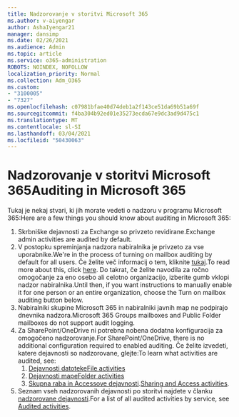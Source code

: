 ```yaml
---
title: Nadzorovanje v storitvi Microsoft 365
ms.author: v-aiyengar
author: AshaIyengar21
manager: dansimp
ms.date: 02/26/2021
ms.audience: Admin
ms.topic: article
ms.service: o365-administration
ROBOTS: NOINDEX, NOFOLLOW
localization_priority: Normal
ms.collection: Adm_O365
ms.custom:
- "3100005"
- "7327"
ms.openlocfilehash: c07981bfae40d74deb1a2f143ce51da69b51a69f
ms.sourcegitcommit: f4ba304b92ed01e35273ecda67e9dc3ad9d475c1
ms.translationtype: MT
ms.contentlocale: sl-SI
ms.lasthandoff: 03/04/2021
ms.locfileid: "50430063"
---
```

# <a name="auditing-in-microsoft-365"></a><span data-ttu-id="708ef-102">Nadzorovanje v storitvi Microsoft 365</span><span class="sxs-lookup"><span data-stu-id="708ef-102">Auditing in Microsoft 365</span></span>

<span data-ttu-id="708ef-103">Tukaj je nekaj stvari, ki jih morate vedeti o nadzoru v programu Microsoft 365:</span><span class="sxs-lookup"><span data-stu-id="708ef-103">Here are a few things you should know about auditing in Microsoft 365:</span></span>

1. <span data-ttu-id="708ef-104">Skrbniške dejavnosti za Exchange so privzeto revidirane.</span><span class="sxs-lookup"><span data-stu-id="708ef-104">Exchange admin activities are audited by default.</span></span>
1. <span data-ttu-id="708ef-105">V postopku spreminjanja nadzora nabiralnika je privzeto za vse uporabnike.</span><span class="sxs-lookup"><span data-stu-id="708ef-105">We're in the process of turning on mailbox auditing by default for all users.</span></span> <span data-ttu-id="708ef-106">Če želite več informacij o tem, kliknite [tukaj](https://techcommunity.microsoft.com/t5/Security-Privacy-and-Compliance/Exchange-Mailbox-Auditing-will-be-enabled-by-default/ba-p/215171).</span><span class="sxs-lookup"><span data-stu-id="708ef-106">To read more about this, click [here](https://techcommunity.microsoft.com/t5/Security-Privacy-and-Compliance/Exchange-Mailbox-Auditing-will-be-enabled-by-default/ba-p/215171).</span></span> <span data-ttu-id="708ef-107">Do takrat, če želite navodila za ročno omogočanje za eno osebo ali celotno organizacijo, izberite gumb vklopi nadzor nabiralnika.</span><span class="sxs-lookup"><span data-stu-id="708ef-107">Until then, if you want instructions to manually enable it for one person or an entire organization, choose the Turn on mailbox auditing button below.</span></span>
1. <span data-ttu-id="708ef-108">Nabiralniki skupine Microsoft 365 in nabiralniki javnih map ne podpirajo dnevnika nadzora.</span><span class="sxs-lookup"><span data-stu-id="708ef-108">Microsoft 365 Groups mailboxes and Public Folder mailboxes do not support audit logging.</span></span>
1. <span data-ttu-id="708ef-109">Za SharePoint/OneDrive ni potrebna nobena dodatna konfiguracija za omogočeno nadzorovanje.</span><span class="sxs-lookup"><span data-stu-id="708ef-109">For SharePoint/OneDrive, there is no additional configuration required to enabled auditing.</span></span> <span data-ttu-id="708ef-110">Če želite izvedeti, katere dejavnosti so nadzorovane, glejte:</span><span class="sxs-lookup"><span data-stu-id="708ef-110">To learn what activities are audited, see:</span></span>
    1. [<span data-ttu-id="708ef-111">Dejavnosti datoteke</span><span class="sxs-lookup"><span data-stu-id="708ef-111">File activities</span></span>](https://docs.microsoft.com/office365/securitycompliance/search-the-audit-log-in-security-and-compliance#file-and-page-activities)
    1. [<span data-ttu-id="708ef-112">Dejavnosti mape</span><span class="sxs-lookup"><span data-stu-id="708ef-112">Folder activities</span></span>](https://docs.microsoft.com/office365/securitycompliance/search-the-audit-log-in-security-and-compliance#folder-activities)
    1. <span data-ttu-id="708ef-113">[Skupna raba in Accessove dejavnosti](https://docs.microsoft.com/office365/securitycompliance/search-the-audit-log-in-security-and-compliance#sharing-and-access-request-activities).</span><span class="sxs-lookup"><span data-stu-id="708ef-113">[Sharing and Access activities](https://docs.microsoft.com/office365/securitycompliance/search-the-audit-log-in-security-and-compliance#sharing-and-access-request-activities).</span></span>
1. <span data-ttu-id="708ef-114">Seznam vseh nadzorovanih dejavnosti po storitvi najdete v članku [nadzorovane dejavnosti](https://docs.microsoft.com/office365/securitycompliance/search-the-audit-log-in-security-and-compliance#audited-activities).</span><span class="sxs-lookup"><span data-stu-id="708ef-114">For a list of all audited activities by service, see [Audited activities](https://docs.microsoft.com/office365/securitycompliance/search-the-audit-log-in-security-and-compliance#audited-activities).</span></span>
